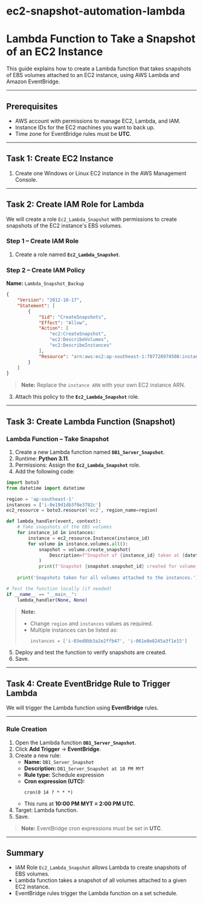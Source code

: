 # ec2-snapshot-automation-lambda

# Lambda Function to Take a Snapshot of an EC2 Instance

This guide explains how to create a Lambda function that takes snapshots of EBS volumes attached to an EC2 instance, using AWS Lambda and Amazon EventBridge.

---

## **Prerequisites**
- AWS account with permissions to manage EC2, Lambda, and IAM.
- Instance IDs for the EC2 machines you want to back up.
- Time zone for EventBridge rules must be **UTC**.

---

## **Task 1: Create EC2 Instance**
1. Create one Windows or Linux EC2 instance in the AWS Management Console.

---

## **Task 2: Create IAM Role for Lambda**
We will create a role `Ec2_Lambda_Snapshot` with permissions to create snapshots of the EC2 instance's EBS volumes.

### **Step 1 – Create IAM Role**
1. Create a role named **`Ec2_Lambda_Snapshot`**.

### **Step 2 – Create IAM Policy**
**Name:** `Lambda_Snapshot_Backup`

```json
{
    "Version": "2012-10-17",
    "Statement": [
        {
            "Sid": "CreateSnapshots",
            "Effect": "Allow",
            "Action": [
                "ec2:CreateSnapshot",
                "ec2:DescribeVolumes",
                "ec2:DescribeInstances"
            ],
            "Resource": "arn:aws:ec2:ap-southeast-1:707728974508:instance/i-0bd1ca1753e7d383f"
        }
    ]
}
```

> **Note:** Replace the `instance ARN` with your own EC2 instance ARN.

3. Attach this policy to the **`Ec2_Lambda_Snapshot`** role.

---

## **Task 3: Create Lambda Function (Snapshot)**

### **Lambda Function – Take Snapshot**
1. Create a new Lambda function named **`DB1_Server_Snapshot`**.
2. Runtime: **Python 3.11**.
3. Permissions: Assign the **`Ec2_Lambda_Snapshot`** role.
4. Add the following code:

```python
import boto3
from datetime import datetime

region = 'ap-southeast-1'
instances = ['i-0e19d1db3f8e3782c']
ec2_resource = boto3.resource('ec2', region_name=region)

def lambda_handler(event, context):
    # Take snapshots of the EBS volumes
    for instance_id in instances:
        instance = ec2_resource.Instance(instance_id)
        for volume in instance.volumes.all():
            snapshot = volume.create_snapshot(
                Description=f"Snapshot of {instance_id} taken at {datetime.now().isoformat()}"
            )
            print(f'Snapshot {snapshot.snapshot_id} created for volume {volume.volume_id} of instance {instance_id}')
            
    print('Snapshots taken for all volumes attached to the instances.')

# Test the function locally (if needed)
if __name__ == "__main__":
    lambda_handler(None, None)
```

> **Note:**
> - Change `region` and `instances` values as required.
> - Multiple instances can be listed as:
>   ```python
>   instances = ['i-03ed8bb3a2e2ffb47', 'i-061e8e8245a3f1e15']
>   ```

5. Deploy and test the function to verify snapshots are created.
6. Save.

---

## **Task 4: Create EventBridge Rule to Trigger Lambda**
We will trigger the Lambda function using **EventBridge** rules.

---

### **Rule Creation**
1. Open the Lambda function **`DB1_Server_Snapshot`**.
2. Click **Add Trigger** → **EventBridge**.
3. Create a new rule:
   - **Name:** `DB1_Server_Snapshot`
   - **Description:** `DB1_Server_Snapshot at 10 PM MYT`
   - **Rule type:** Schedule expression
   - **Cron expression (UTC):**
     ```text
     cron(0 14 ? * * *)
     ```
   - This runs at **10:00 PM MYT = 2:00 PM UTC**.
4. Target: Lambda function.
5. Save.

> **Note:** EventBridge cron expressions must be set in **UTC**.

---

## **Summary**
- IAM Role `Ec2_Lambda_Snapshot` allows Lambda to create snapshots of EBS volumes.
- Lambda function takes a snapshot of all volumes attached to a given EC2 instance.
- EventBridge rules trigger the Lambda function on a set schedule.
